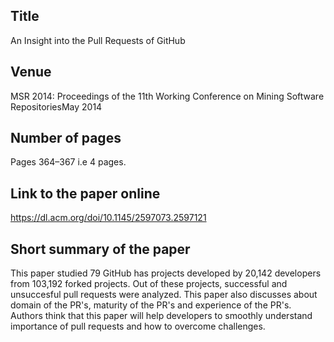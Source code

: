 

## Title
An Insight into the Pull Requests of GitHub

## Venue
MSR 2014: Proceedings of the 11th Working Conference on Mining Software RepositoriesMay 2014

## Number of pages
Pages 364–367 i.e 4 pages.

## Link to the paper online
https://dl.acm.org/doi/10.1145/2597073.2597121

## Short summary of the paper
This paper studied 79 GitHub has projects developed by 20,142 developers from 103,192 forked projects. Out of these projects, successful and unsuccesful pull requests were analyzed. This paper also discusses about domain of the PR's, maturity of the PR's and experience of the PR's. Authors think that this paper will help developers to smoothly understand importance of pull requests and how to overcome challenges.
